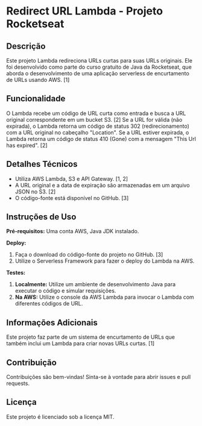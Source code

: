 # Redirect URL Lambda - Projeto Rocketseat

## Descrição

Este projeto Lambda redireciona URLs curtas para suas URLs originais. Ele foi desenvolvido como parte do curso gratuito de Java da Rocketseat, que aborda o desenvolvimento de uma aplicação serverless de encurtamento de URLs usando AWS. [1]

## Funcionalidade

O Lambda recebe um código de URL curta como entrada e busca a URL original correspondente em um bucket S3. [2] Se a URL for válida (não expirada), o Lambda retorna um código de status 302 (redirecionamento) com a URL original no cabeçalho "Location". Se a URL estiver expirada, o Lambda retorna um código de status 410 (Gone) com a mensagem "This Url has expired". [2]

## Detalhes Técnicos

* Utiliza AWS Lambda, S3 e API Gateway. [1, 2]
* A URL original e a data de expiração são armazenadas em um arquivo JSON no S3. [2]
* O código-fonte está disponível no GitHub. [3]

## Instruções de Uso

**Pré-requisitos:** Uma conta AWS, Java JDK instalado.

**Deploy:** 

1.  Faça o download do código-fonte do projeto no GitHub. [3]
2.  Utilize o Serverless Framework para fazer o deploy do Lambda na AWS. 

**Testes:**

1.  **Localmente:** Utilize um ambiente de desenvolvimento Java para executar o código e simular requisições.
2.  **Na AWS:** Utilize o console da AWS Lambda para invocar o Lambda com diferentes códigos de URL.

## Informações Adicionais

Este projeto faz parte de um sistema de encurtamento de URLs que também inclui um Lambda para criar novas URLs curtas. [1] 

## Contribuição

Contribuições são bem-vindas! Sinta-se à vontade para abrir issues e pull requests.

## Licença

Este projeto é licenciado sob a licença MIT.
